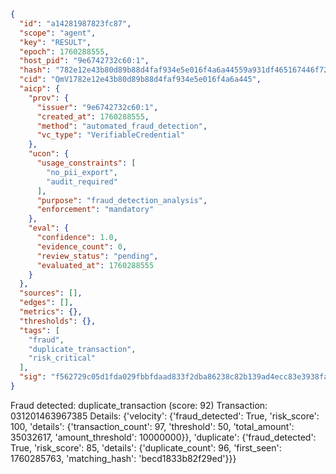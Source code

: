 ```json
{
  "id": "a14281987823fc87",
  "scope": "agent",
  "key": "RESULT",
  "epoch": 1760288555,
  "host_pid": "9e6742732c60:1",
  "hash": "782e12e43b80d89b88d4faf934e5e016f4a6a44559a931df465167446f721501",
  "cid": "QmV1782e12e43b80d89b88d4faf934e5e016f4a6a445",
  "aicp": {
    "prov": {
      "issuer": "9e6742732c60:1",
      "created_at": 1760288555,
      "method": "automated_fraud_detection",
      "vc_type": "VerifiableCredential"
    },
    "ucon": {
      "usage_constraints": [
        "no_pii_export",
        "audit_required"
      ],
      "purpose": "fraud_detection_analysis",
      "enforcement": "mandatory"
    },
    "eval": {
      "confidence": 1.0,
      "evidence_count": 0,
      "review_status": "pending",
      "evaluated_at": 1760288555
    }
  },
  "sources": [],
  "edges": [],
  "metrics": {},
  "thresholds": {},
  "tags": [
    "fraud",
    "duplicate_transaction",
    "risk_critical"
  ],
  "sig": "f562729c05d1fda029fbbfdaad833f2dba86238c82b139ad4ecc83e3938fa9bb"
}
```

Fraud detected: duplicate_transaction (score: 92)
Transaction: 031201463967385
Details: {'velocity': {'fraud_detected': True, 'risk_score': 100, 'details': {'transaction_count': 97, 'threshold': 50, 'total_amount': 35032617, 'amount_threshold': 10000000}}, 'duplicate': {'fraud_detected': True, 'risk_score': 85, 'details': {'duplicate_count': 96, 'first_seen': 1760285763, 'matching_hash': 'becd1833b82f29ed'}}}